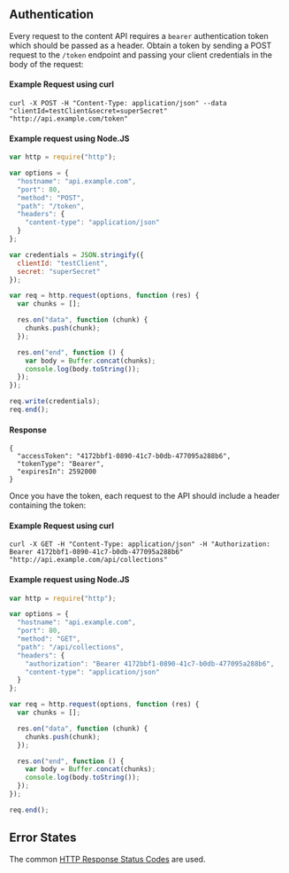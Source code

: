 ## Authentication
Every request to the content API requires a `bearer` authentication token which should be passed as a header.
Obtain a token by sending a POST request to the `/token` endpoint and passing your client credentials in the body of the request:

#### Example Request using curl
```
curl -X POST -H "Content-Type: application/json" --data "clientId=testClient&secret=superSecret" "http://api.example.com/token"
```

#### Example request using Node.JS
```js
var http = require("http");

var options = {
  "hostname": "api.example.com",
  "port": 80,
  "method": "POST",
  "path": "/token",
  "headers": {
    "content-type": "application/json"
  }
};

var credentials = JSON.stringify({
  clientId: "testClient",
  secret: "superSecret"
});

var req = http.request(options, function (res) {
  var chunks = [];

  res.on("data", function (chunk) {
    chunks.push(chunk);
  });

  res.on("end", function () {
    var body = Buffer.concat(chunks);
    console.log(body.toString());
  });
});

req.write(credentials);
req.end();
```

#### Response
```
{
  "accessToken": "4172bbf1-0890-41c7-b0db-477095a288b6",
  "tokenType": "Bearer",
  "expiresIn": 2592000
}
```

Once you have the token, each request to the API should include a header containing the token:

#### Example Request using curl
```
curl -X GET -H "Content-Type: application/json" -H "Authorization: Bearer 4172bbf1-0890-41c7-b0db-477095a288b6" "http://api.example.com/api/collections"
```

#### Example request using Node.JS
```js
var http = require("http");

var options = {
  "hostname": "api.example.com",
  "port": 80,
  "method": "GET",
  "path": "/api/collections",
  "headers": {
    "authorization": "Bearer 4172bbf1-0890-41c7-b0db-477095a288b6",
    "content-type": "application/json"
  }
};

var req = http.request(options, function (res) {
  var chunks = [];

  res.on("data", function (chunk) {
    chunks.push(chunk);
  });

  res.on("end", function () {
    var body = Buffer.concat(chunks);
    console.log(body.toString());
  });
});

req.end();
```

## Error States
The common [HTTP Response Status Codes](https://github.com/for-GET/know-your-http-well/blob/master/status-codes.md) are used.
